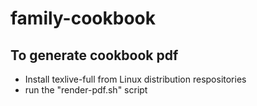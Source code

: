 # family-cookbook

To generate cookbook pdf
------------------------
- Install texlive-full from Linux distribution respositories
- run the "render-pdf.sh" script
